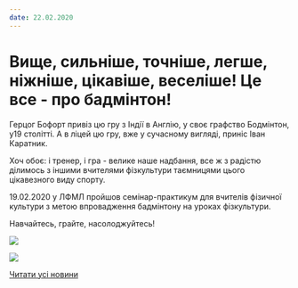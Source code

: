 ```yaml
---
date: 22.02.2020
---
```

# Вище, сильніше, точніше, легше, ніжніше, цікавіше, веселіше! Це все - про бадмінтон!

Герцог Бофорт привіз цю гру з Індії в Англію, у своє графство Бодмінтон, у19 столітті. А в ліцей цю гру, вже у сучасному вигляді, приніс Іван Каратник.

Хоч обоє: і тренер, і гра - велике наше надбання, все ж з радістю ділимось з іншими вчителями фізкультури таємницями цього цікавезного виду спорту.

19.02.2020 у ЛФМЛ пройшов семінар-практикум для вчителів фізичної культури з метою впровадження бадмінтону на уроках фізкультури.

Навчайтесь, грайте, насолоджуйтесь!

![](/images/blog/вище-сильніше-точніше-легше-ніжніше-цікавіше-веселіше-це/86498999_812752442549993_7504142322423037952_o.jpg)

![](/images/blog/вище-сильніше-точніше-легше-ніжніше-цікавіше-веселіше-це/86766276_812752569216647_6177925802319937536_o.jpg)

[Читати усі новини](/news)
